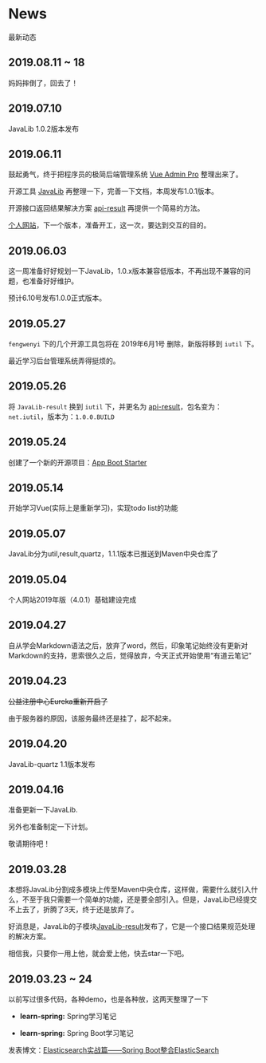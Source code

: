 # News

最新动态

## 2019.08.11 ~ 18

妈妈摔倒了，回去了！

## 2019.07.10

JavaLib 1.0.2版本发布

## 2019.06.11

鼓起勇气，终于把程序员的极简后端管理系统 [Vue Admin Pro](https://github.com/fengwenyi/vue-admin-pro) 整理出来了。

开源工具 [JavaLib](https://github.com/iutil/JavaLib) 再整理一下，完善一下文档，本周发布1.0.1版本。

开源接口返回结果解决方案 [api-result](https://github.com/iutil/api-result) 再提供一个简易的方法。

[个人网站](https://fengwenyi.com/)，下一个版本，准备开工，这一次，要达到交互的目的。

## 2019.06.03

这一周准备好好规划一下JavaLib，1.0.x版本兼容低版本，不再出现不兼容的问题，也准备好好维护。

预计6.10号发布1.0.0正式版本。

## 2019.05.27

`fengwenyi` 下的几个开源工具包将在 2019年6月1号 删除，新版将移到 `iutil` 下。

最近学习后台管理系统弄得挺烦的。

## 2019.05.26

将 `JavaLib-result` 换到 `iutil` 下，并更名为 [api-result](https://github.com/iutil/api-result)，包名变为：`net.iutil`，版本为：`1.0.0.BUILD`

## 2019.05.24

创建了一个新的开源项目：[App Boot Starter](https://github.com/iutil/app-boot-starter)

## 2019.05.14

开始学习Vue(实际上是重新学习)，实现todo list的功能

## 2019.05.07

JavaLib分为util,result,quartz，1.1.1版本已推送到Maven中央仓库了

## 2019.05.04

个人网站2019年版（4.0.1）基础建设完成

## 2019.04.27

自从学会Markdown语法之后，放弃了word，然后，印象笔记始终没有更新对Markdown的支持，思索很久之后，觉得放弃，今天正式开始使用“有道云笔记”

## 2019.04.23

~~公益注册中心Eureka重新开启了~~

由于服务器的原因，该服务最终还是挂了，起不起来。

## 2019.04.20

JavaLib-quartz 1.1版本发布

## 2019.04.16

准备更新一下JavaLib.

另外也准备制定一下计划。

敬请期待吧！

## 2019.03.28

本想将JavaLib分割成多模块上传至Maven中央仓库，这样做，需要什么就引入什么，不至于我只需要一个简单的功能，还是要全部引入。但是，JavaLib已经提交不上去了，折腾了3天，终于还是放弃了。

好消息是，JavaLib的子模块[JavaLib-result](https://github.com/fengwenyi/JavaLib-result)发布了，它是一个接口结果规范处理的解决方案。

相信我，只要你一用上他，就会爱上他，快去star一下吧。

## 2019.03.23 ~ 24

以前写过很多代码，各种demo，也是各种放，这两天整理了一下

- **learn-spring:** Spring学习笔记

- **learn-spring:** Spring Boot学习笔记

发表博文：[Elasticsearch实战篇——Spring Boot整合ElasticSearch](https://www.jianshu.com/p/bd2da1cde6f5)
